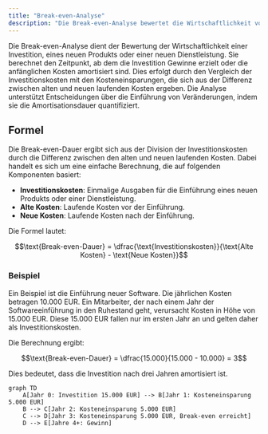 ```yaml
---
title: "Break-even-Analyse"
description: "Die Break-even-Analyse bewertet die Wirtschaftlichkeit von Investitionen, Produkten oder Dienstleistungen, indem sie den Zeitpunkt ermittelt, ab dem Gewinne erzielt werden oder Kosten amortisiert sind. Sie verwendet eine Formel basierend auf Investitionskosten und Kostendifferenzen, mit einem Beispiel zur Softwareeinführung."
---
```


Die Break-even-Analyse dient der Bewertung der Wirtschaftlichkeit einer Investition, eines neuen Produkts oder einer neuen Dienstleistung. Sie berechnet den Zeitpunkt, ab dem die Investition Gewinne erzielt oder die anfänglichen Kosten amortisiert sind. Dies erfolgt durch den Vergleich der Investitionskosten mit den Kosteneinsparungen, die sich aus der Differenz zwischen alten und neuen laufenden Kosten ergeben. Die Analyse unterstützt Entscheidungen über die Einführung von Veränderungen, indem sie die Amortisationsdauer quantifiziert.

## Formel
Die Break-even-Dauer ergibt sich aus der Division der Investitionskosten durch die Differenz zwischen den alten und neuen laufenden Kosten. Dabei handelt es sich um eine einfache Berechnung, die auf folgenden Komponenten basiert:

- **Investitionskosten**: Einmalige Ausgaben für die Einführung eines neuen Produkts oder einer Dienstleistung.
- **Alte Kosten**: Laufende Kosten vor der Einführung.
- **Neue Kosten**: Laufende Kosten nach der Einführung.

Die Formel lautet:

$$\text{Break-even-Dauer} = \dfrac{\text{Investitionskosten}}{\text{Alte Kosten} - \text{Neue Kosten}}$$

### Beispiel
Ein Beispiel ist die Einführung neuer Software. Die jährlichen Kosten betragen 10.000 EUR. Ein Mitarbeiter, der nach einem Jahr der Softwareeinführung in den Ruhestand geht, verursacht Kosten in Höhe von 15.000 EUR. Diese 15.000 EUR fallen nur im ersten Jahr an und gelten daher als Investitionskosten.

Die Berechnung ergibt:

$$\text{Break-even-Dauer} = \dfrac{15.000}{15.000 - 10.000} = 3$$

Dies bedeutet, dass die Investition nach drei Jahren amortisiert ist.

```mermaid
graph TD
    A[Jahr 0: Investition 15.000 EUR] --> B[Jahr 1: Kosteneinsparung 5.000 EUR]
    B --> C[Jahr 2: Kosteneinsparung 5.000 EUR]
    C --> D[Jahr 3: Kosteneinsparung 5.000 EUR, Break-even erreicht]
    D --> E[Jahre 4+: Gewinn]
```